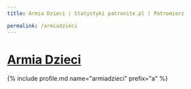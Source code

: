 ```yaml
---
title: Armia Dzieci | Statystyki patronite.pl | Patromierz

permalink: /armiadzieci
---
```


# [Armia Dzieci](https://patronite.pl/armiadzieci)

{% include profile.md name="armiadzieci" prefix="a" %}

